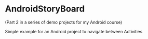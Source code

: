 AndroidStoryBoard
=================

(Part 2 in a series of demo projects for my Android course)

Simple example for an Android project to navigate between Activities.

